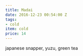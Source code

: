 ```yaml
---
title: Madai
date: 2016-12-23 00:54:00 Z
tags:
- cold
item: cold
price: 14
---
```


japanese snapper, yuzu, green tea
